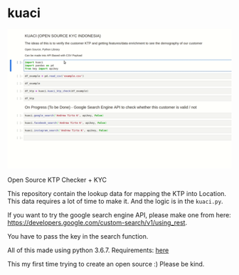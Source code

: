 # kuaci

![](kuaci.gif)

Open Source KTP Checker + KYC

This repository contain the lookup data for mapping the KTP into Location.
This data requires a lot of time to make it.
And the logic is in the `kuaci.py`.

If you want to try the google search engine API,
please make one from here: https://developers.google.com/custom-search/v1/using_rest.

You have to pass the key in the search function.

All of this made using python 3.6.7.
Requirements: [here](requirements.txt)

This my first time trying to create an open source :)
Please be kind.